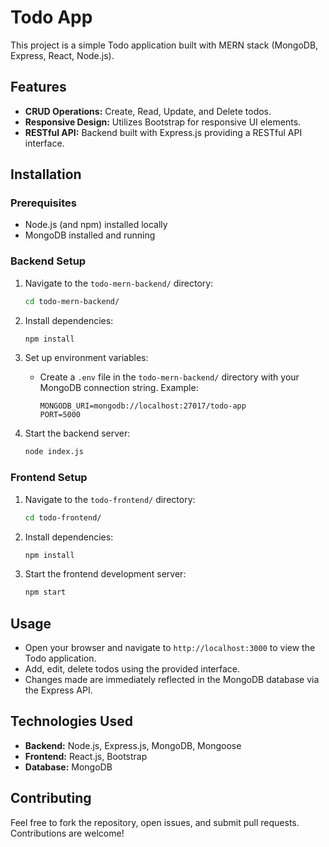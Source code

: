 # Todo App

This project is a simple Todo application built with MERN stack (MongoDB, Express, React, Node.js).

## Features

- **CRUD Operations:** Create, Read, Update, and Delete todos.
- **Responsive Design:** Utilizes Bootstrap for responsive UI elements.
- **RESTful API:** Backend built with Express.js providing a RESTful API interface.

## Installation

### Prerequisites

- Node.js (and npm) installed locally
- MongoDB installed and running

### Backend Setup

1. Navigate to the `todo-mern-backend/` directory:
   ```bash
   cd todo-mern-backend/
   ```

2. Install dependencies:
   ```bash
   npm install
   ```

3. Set up environment variables:
   - Create a `.env` file in the `todo-mern-backend/` directory with your MongoDB connection string. Example:
     ```
     MONGODB_URI=mongodb://localhost:27017/todo-app
     PORT=5000
     ```

4. Start the backend server:
   ```bash
   node index.js
   ```

### Frontend Setup

1. Navigate to the `todo-frontend/` directory:
   ```bash
   cd todo-frontend/
   ```

2. Install dependencies:
   ```bash
   npm install
   ```

3. Start the frontend development server:
   ```bash
   npm start
   ```

## Usage

- Open your browser and navigate to `http://localhost:3000` to view the Todo application.
- Add, edit, delete todos using the provided interface.
- Changes made are immediately reflected in the MongoDB database via the Express API.

## Technologies Used

- **Backend:** Node.js, Express.js, MongoDB, Mongoose
- **Frontend:** React.js, Bootstrap
- **Database:** MongoDB

## Contributing

Feel free to fork the repository, open issues, and submit pull requests. Contributions are welcome!
